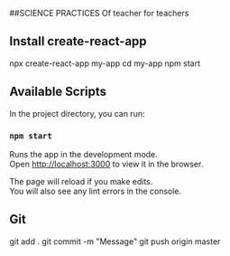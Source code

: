 
##SCIENCE PRACTICES
Of teacher for teachers


## Install create-react-app
npx create-react-app my-app
cd my-app
npm start

## Available Scripts

In the project directory, you can run:

### `npm start`

Runs the app in the development mode.<br>
Open [http://localhost:3000](http://localhost:3000) to view it in the browser.

The page will reload if you make edits.<br>
You will also see any lint errors in the console.

## Git
git add .
git commit -m "Message"
git push origin master